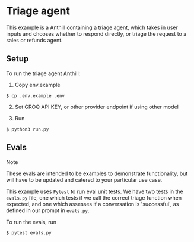 # Triage agent

This example is a Anthill containing a triage agent, which takes in user inputs and chooses whether to respond directly, or triage the request
to a sales or refunds agent.

## Setup

To run the triage agent Anthill:

1. Copy env.example

```shell
$ cp .env.example .env
```

2. Set GROQ API KEY, or other provider endpoint if using other model


3. Run

```shell
$ python3 run.py
```

## Evals

> [!NOTE]
> These evals are intended to be examples to demonstrate functionality, but will have to be updated and catered to your particular use case.

This example uses `Pytest` to run eval unit tests. We have two tests in the `evals.py` file, one which
tests if we call the correct triage function when expected, and one which assesses if a conversation
is 'successful', as defined in our prompt in `evals.py`.

To run the evals, run

```shell
$ pytest evals.py
```
